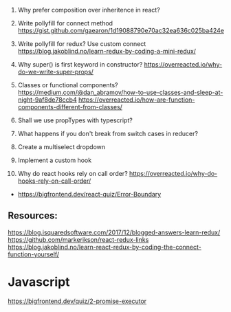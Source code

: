 
1. Why prefer composition over inheritence in react?
2. Write pollyfill for connect method
        https://gist.github.com/gaearon/1d19088790e70ac32ea636c025ba424e
3.  Write pollyfill for redux? Use custom connect
        https://blog.jakoblind.no/learn-redux-by-coding-a-mini-redux/
4. Why super() is first keyword in constructor?
        https://overreacted.io/why-do-we-write-super-props/
5. Classes or functional components?
    https://medium.com/@dan_abramov/how-to-use-classes-and-sleep-at-night-9af8de78ccb4
    https://overreacted.io/how-are-function-components-different-from-classes/

6. Shall we use propTypes with typescript?
7. What happens if you don't break from switch cases in reducer?
8. Create a multiselect dropdown
9. Implement a custom hook
10. Why do react hooks rely on call order?
        https://overreacted.io/why-do-hooks-rely-on-call-order/

* https://bigfrontend.dev/react-quiz/Error-Boundary




## Resources:
https://blog.isquaredsoftware.com/2017/12/blogged-answers-learn-redux/
https://github.com/markerikson/react-redux-links
https://blog.jakoblind.no/learn-react-redux-by-coding-the-connect-function-yourself/

# Javascript
https://bigfrontend.dev/quiz/2-promise-executor


